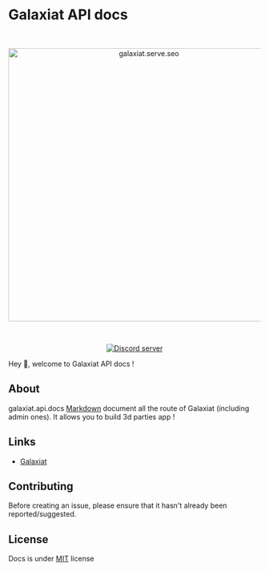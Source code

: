 # Galaxiat API docs
<div align="center">
  <br />
  <p>
    <a href="https://galaxiatapp.com"><img src="https://galaxiatapp.com/logo_texte_appli_avec_arrondie_et_ombre.png" width="546" alt="galaxiat.serve.seo" /></a>
  </p>
  <br />
  <p>
    <a href="https://discord.galaxiat.fr"><img src="https://img.shields.io/discord/804787354703364116?color=5865F2&logo=discord&logoColor=white" alt="Discord server" /></a>
  </p>
</div>

Hey 👋, welcome to Galaxiat API docs !

## About

galaxiat.api.docs [Markdown](https://www.markdownguide.org/) document all the route of Galaxiat (including admin ones). It allows you to build 3d parties app !

## Links

- [Galaxiat](https://galaxiatapp.com/)

## Contributing

Before creating an issue, please ensure that it hasn't already been reported/suggested.

## License
Docs is under [MIT](./LICENSE.md) license

